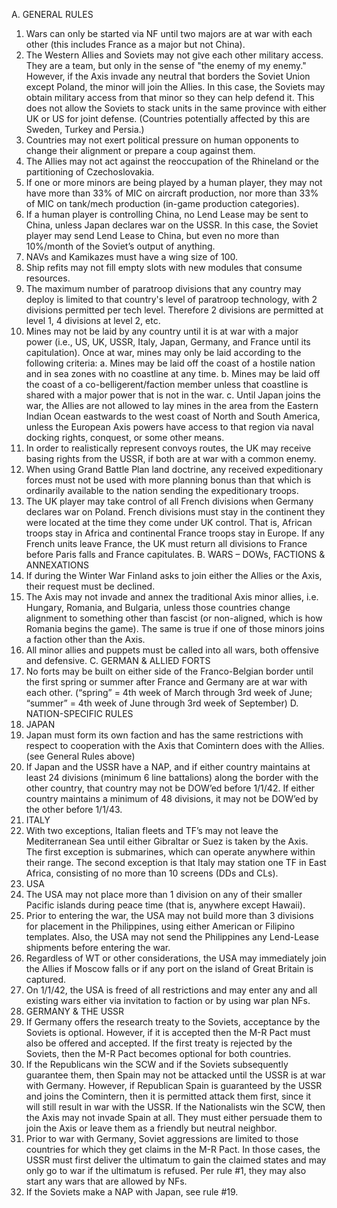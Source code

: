 A. GENERAL RULES
1. Wars can only be started via NF until two majors are at war with each other (this includes France as a major but not China).
2. The Western Allies and Soviets may not give each other military access. They are a team, but only in the sense of "the enemy of my enemy."  However, if the Axis invade any neutral that borders the Soviet Union except Poland, the minor will join the Allies.  In this case, the Soviets may obtain military access from that minor so they can help defend it. This does not allow the Soviets to stack units in the same province with either UK or US for joint defense. (Countries potentially affected by this are Sweden, Turkey and Persia.)
3. Countries may not exert political pressure on human opponents to change their alignment or prepare a coup against them.
4. The Allies may not act against the reoccupation of the Rhineland or the partitioning of Czechoslovakia.
5. If one or more minors are being played by a human player, they may not have more than 33% of MIC on aircraft production, nor more than 33% of MIC on tank/mech production (in-game production categories).
6. If a human player is controlling China, no Lend Lease may be sent to China, unless Japan declares war on the USSR.  In this case, the Soviet player may send Lend Lease to China, but even no more than 10%/month of the Soviet’s output of anything.
7. NAVs and Kamikazes must have a wing size of 100.
8. Ship refits may not fill empty slots with new modules that consume resources.
9. The maximum number of paratroop divisions that any country may deploy is limited to that country's level of paratroop technology, with 2 divisions permitted per tech level. Therefore 2 divisions are permitted at level 1, 4 divisions at level 2, etc.
10. Mines may not be laid by any country until it is at war with a major power (i.e., US, UK, USSR, Italy, Japan, Germany, and France until its capitulation). Once at war, mines may only be laid according to the following criteria:
    a. Mines may be laid off the coast of a hostile nation and in sea zones with no coastline at 
         any time. 
    b. Mines may be laid off the coast of a co-belligerent/faction member unless that coastline 
         is shared with a major power that is not in the war.
    c. Until Japan joins the war, the Allies are not allowed to lay mines in the area from the 
         Eastern Indian Ocean eastwards to the west coast of North and South America, unless 
         the European Axis powers have access to that region via naval docking rights, conquest, 
         or some other means.
11. In order to realistically represent convoys routes, the UK may receive basing rights from the USSR, if both are at war with a common enemy.
12. When using Grand Battle Plan land doctrine, any received expeditionary forces must not be used with more planning bonus than that which is ordinarily available to the nation sending the expeditionary troops.
13. The UK player may take control of all French divisions when Germany declares war on Poland. French divisions must stay in the continent they were located at the time they come under UK control. That is, African troops stay in Africa and continental France troops stay in Europe. If any French units leave France, the UK must return all divisions to France before Paris falls and France capitulates.
B. WARS – DOWs, FACTIONS & ANNEXATIONS
14. If during the Winter War Finland asks to join either the Allies or the Axis, their request must be declined.
15. The Axis may not invade and annex the traditional Axis minor allies, i.e. Hungary, Romania, and Bulgaria, unless those countries change alignment to something other than fascist (or non-aligned, which is how Romania begins the game). The same is true if one of those minors joins a faction other than the Axis.
16. All minor allies and puppets must be called into all wars, both offensive and defensive.
C. GERMAN & ALLIED FORTS
17. No forts may be built on either side of the Franco-Belgian border until the first spring or summer after France and Germany are at war with each other. 
      (“spring” = 4th week of March through 3rd week of June; “summer” = 4th week of June through 3rd week of September)
D. NATION-SPECIFIC RULES
1. JAPAN
18. Japan must form its own faction and has the same restrictions with respect to cooperation with the Axis that Comintern does with the Allies. (see General Rules above)
19. If Japan and the USSR have a NAP, and if either country maintains at least 24 divisions (minimum 6 line battalions) along the border with the other country, that country may not be DOW’ed before 1/1/42.  If either country maintains a minimum of 48 divisions, it may not be DOW’ed by the other before 1/1/43.
2. ITALY
20. With two exceptions, Italian fleets and TF’s may not leave the Mediterranean Sea until either Gibraltar or Suez is taken by the Axis.  The first exception is submarines, which can operate anywhere within their range. The second exception is that Italy may station one TF in East Africa, consisting of no more than 10 screens (DDs and CLs).
3. USA
21. The USA may not place more than 1 division on any of their smaller Pacific islands during peace time (that is, anywhere except Hawaii).
22. Prior to entering the war, the USA may not build more than 3 divisions for placement in the Philippines, using either American or Filipino templates. Also, the USA may not send the Philippines any Lend-Lease shipments before entering the war.
23. Regardless of WT or other considerations, the USA may immediately join the Allies if Moscow falls or if any port on the island of Great Britain is captured.
24. On 1/1/42, the USA is freed of all restrictions and may enter any and all existing wars either via invitation to faction or by using war plan NFs.
4. GERMANY & THE USSR
25. If Germany offers the research treaty to the Soviets, acceptance by the Soviets is optional.  However, if it is accepted then the M-R Pact must also be offered and accepted.  If the first treaty is rejected by the Soviets, then the M-R Pact becomes optional for both countries.
26. If the Republicans win the SCW and if the Soviets subsequently guarantee them, then Spain may not be attacked until the USSR is at war with Germany.  However, if Republican Spain is guaranteed by the USSR and joins the Comintern, then it is permitted attack them first, since it will still result in war with the USSR.  If the Nationalists win the SCW, then the Axis may not invade Spain at all.  They must either persuade them to join the Axis or leave them as a friendly but neutral neighbor.
27. Prior to war with Germany, Soviet aggressions are limited to those countries for which they get claims in the M-R Pact. In those cases, the USSR must first deliver the ultimatum to gain the claimed states and may only go to war if the ultimatum is refused.  Per rule #1, they may also start any wars that are allowed by NFs.
28. If the Soviets make a NAP with Japan, see rule #19.